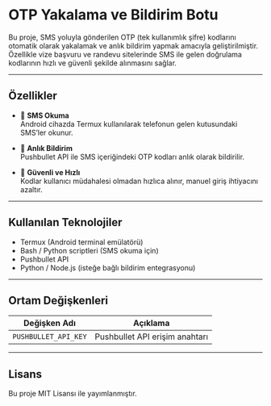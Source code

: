 # OTP Yakalama ve Bildirim Botu

Bu proje, SMS yoluyla gönderilen OTP (tek kullanımlık şifre) kodlarını otomatik olarak yakalamak ve anlık bildirim yapmak amacıyla geliştirilmiştir. Özellikle vize başvuru ve randevu sitelerinde SMS ile gelen doğrulama kodlarının hızlı ve güvenli şekilde alınmasını sağlar.

---

## Özellikler

- 📲 **SMS Okuma**  
  Android cihazda Termux kullanılarak telefonun gelen kutusundaki SMS’ler okunur.

- 🔔 **Anlık Bildirim**  
  Pushbullet API ile SMS içeriğindeki OTP kodları anlık olarak bildirilir.

- 🔐 **Güvenli ve Hızlı**  
  Kodlar kullanıcı müdahalesi olmadan hızlıca alınır, manuel giriş ihtiyacını azaltır.

---

## Kullanılan Teknolojiler

- Termux (Android terminal emülatörü)  
- Bash / Python scriptleri (SMS okuma için)  
- Pushbullet API  
- Python / Node.js (isteğe bağlı bildirim entegrasyonu)

---

## Ortam Değişkenleri

| Değişken Adı         | Açıklama                    |
|----------------------|-----------------------------|
| `PUSHBULLET_API_KEY` | Pushbullet API erişim anahtarı |

---

## Lisans

Bu proje MIT Lisansı ile yayımlanmıştır.
